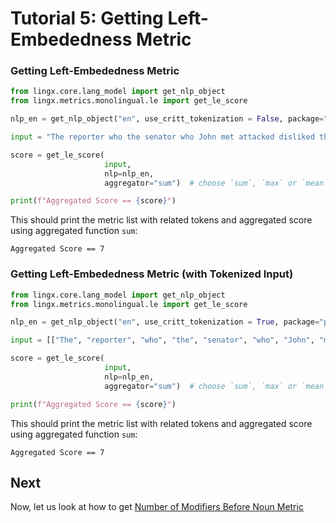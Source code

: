 # Tutorial 5: Getting Left-Embededness Metric 

### Getting Left-Embededness Metric 

```python
from lingx.core.lang_model import get_nlp_object
from lingx.metrics.monolingual.le import get_le_score

nlp_en = get_nlp_object("en", use_critt_tokenization = False, package="partut")

input = "The reporter who the senator who John met attacked disliked the editor."

score = get_le_score(
                     input, 
                     nlp=nlp_en, 
                     aggregator="sum")  # choose `sum`, `max` or `mean`

print(f"Aggregated Score == {score}")
```
This should print the metric list with related tokens and aggregated score using aggregated function `sum`:

```console
Aggregated Score == 7
```
### Getting Left-Embededness Metric (with Tokenized Input)

```python
from lingx.core.lang_model import get_nlp_object
from lingx.metrics.monolingual.le import get_le_score

nlp_en = get_nlp_object("en", use_critt_tokenization = True, package="partut")

input = [["The", "reporter", "who", "the", "senator", "who", "John", "met", "attacked"], ["disliked", "the", "editor", "."]]

score = get_le_score(
                     input, 
                     nlp=nlp_en, 
                     aggregator="sum")  # choose `sum`, `max` or `mean`

print(f"Aggregated Score == {score}")
```
This should print the metric list with related tokens and aggregated score using aggregated function `sum`:

```console
Aggregated Score == 7
```

## Next

Now, let us look at how to get [Number of Modifiers Before Noun Metric](TUTORIAL_6_MBN.md)
